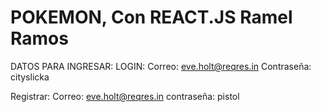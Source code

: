 # POKEMON,  Con REACT.JS    Ramel Ramos

DATOS PARA INGRESAR:
LOGIN:
Correo:       eve.holt@reqres.in
Contraseña:   cityslicka

Registrar:
Correo:       eve.holt@reqres.in
contraseña:   pistol

